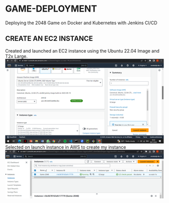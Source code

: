 # GAME-DEPLOYMENT
Deploying the 2048 Game on Docker and Kubernetes with Jenkins CI/CD
## CREATE AN EC2 INSTANCE
Created and launched an EC2 instance using the Ubuntu 22.04 Image and T2x Large. 
![screen shot of my ubuntu version 22.04 running on jammy 64](./Images/ubuntu%20image.png)
Selected on launch instance in AWS to create my instance 
![Screenshot of how your instance should appear](./Images/Ec2%20instance.png)